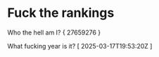 # Fuck the rankings

Who the hell am I?
{ 27659276 }

What fucking year is it?
[ 2025-03-17T19:53:20Z ]
